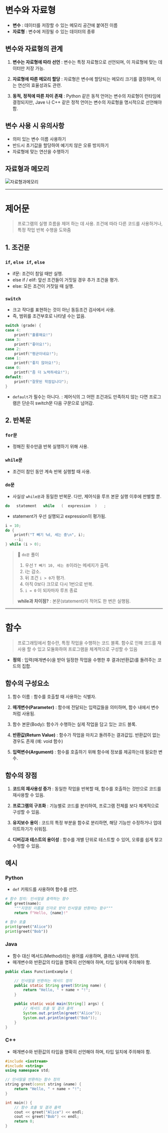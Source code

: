 # 변수와 자료형
- **변수** : 데이터를 저장할 수 있는 메모리 공간에 붙여진 이름
- **자료형** : 변수에 저장될 수 있는 데이터의 종류

## 변수와 자료형의 관계
1. **변수는 자료형에 따라 선언** : 변수는 특정 자료형으로 선언되며, 이 자료형에 맞는 데이터만 저장 가능.

2. **자료형에 따른 메모리 할당** : 자료형은 변수에 할당되는 메모리 크기를 결정하며, 이는 연산의 효율성과도 관련.

3. **동적, 정적에 따른 차이 존재** : Python 같은 동적 언어는 변수의 자료형이 런타임에 결정되지만, Jave 나 C++ 같은 정적 언어는 변수의 자료형을 명시적으로 선언해야함.

## 변수 사용 시 유의사항
- 의미 있는 변수 이름 사용하기
- 반드시 초기값을 할당하여 예기치 않은 오류 방지하기
- 자료형에 맞는 연산을 수행하기

## 자료형과 메모리
![자료형과메모리](/images/2-2_data_type.png)

---

# 제어문
> 프로그램의 실행 흐름을 제어 하는 데 사용. 조건에 따라 다른 코드를 사용하거나, 특정 작업 반복 수행을 도와줌

## 1. 조건문
### `if`, `else if`, `else`

- if문: 조건이 참일 때만 실행.
- else if / elif: 앞선 조건들이 거짓일 경우 추가 조건을 평가.
- else: 모든 조건이 거짓일 때 실행.

### `switch`
- 크고 작다를 표현하는 것이 아닌 동등조건 검사에서 사용.
- 즉, 범위를 조건부호로 나타낼 수는 없음.

```c
switch (grade) {
case 4:
    printf("훌륭해요!")
case 3:
    printf("좋아요!");
case 2:
    printf("평균이네요!");
case 1:
    printf("좋지 않아요!");
case 0:
    printf("좀 더 노력하세요!");
default:
    printf("잘못된 학점입니다");
}
```
- `default`가 필수는 아니다. : 제어식의 그 어떤 조건과도 만족하지 않는 다면 프로그램은 단순히 switch문 다음 구문으로 넘어감.


## 2. 반복문
### `for문`
- 정해진 횟수만큼 반복 실행하기 위해 사용.

### `while문`
- 조건이 참인 동안 계속 반복 실행할 때 사용.

### `do문`
- 사실상 `while문`과 동일한 반복문. 다만, 제어식을 루프 본문 실행 이후에 판별할 뿐.
```c
do   statement   while   (  expression  )   ;
```
- statement가 우선 실행되고 expression이 평가됨.
```c
i = 10;
do {
    printf("T 빼기 %d, 세는 중\n", i);
    --i;
} while (i > 0);
```
> 📘 `do문` 풀이
>
> 1. 우선 `T 빼기 10, 세는 중`이라는 메세지가 출력.
> 2. i는 감소.
> 3. 뒤 조건 `i > 0`가 평가.
> 4. 아직 0보다 크므로 다시 1번으로 반복.
> 5. `i = 0` 이 되자마자 루프 종료
> 
> **while과 차이점?** : 본문(statement)이 적어도 한 번은 실행됨.


---

# 함수
> 프로그래밍에서 함수란, 특정 작업을 수행하는 코드 블록. 함수로 인해 코드를 재사용 할 수 있고 모듈화하여 프로그램을 체계적으로 구성할 수 있음

- **정의** : 입력(매개변수)을 받아 일정한 작업을 수행한 후 결과(반환값)를 돌려주는 코드의 집합.

## 함수의 구성요소
1. 함수 이름 : 함수를 호출할 때 사용하는 식별자.

2. **매개변수(Parameter)** : 함수에 전달되는 입력값들을 의미하며, 함수 내에서 변수처럼 사용됨.

3. 함수 본문(Body): 함수가 수행하는 실제 작업을 담고 있는 코드 블록.

4. **반환값(Return Value)** : 함수가 작업을 마치고 돌려주는 결과값입. 반환값이 없는 경우도 존재 (예: void 함수)

5. **입력변수(Argument)** : 함수를 호출하기 위해 함수에 정보를 제공하는데 필요한 변수.

## 함수의 장점
1. **코드의 재사용성 증가** : 동일한 작업을 반복할 때, 함수를 호출하는 것만으로 코드를 재사용할 수 있음.

2. **프로그램의 구조화** : 기능별로 코드를 분리하여, 프로그램 전체를 보다 체계적으로 구성할 수 있음.

3. **유지보수 용이** : 코드의 특정 부분을 함수로 분리하면, 해당 기능만 수정하거나 업데이트하기가 쉬워짐.

4. **디버깅과 테스트의 용이성** : 함수를 개별 단위로 테스트할 수 있어, 오류를 쉽게 찾고 수정할 수 있음.

## 예시
### Python
- `def` 키워드를 사용하여 함수를 선언.
```python
# 함수 정의: 인사말을 출력하는 함수
def greet(name):
    """지정된 이름을 인자로 받아 인사말을 반환하는 함수"""
    return f"Hello, {name}!"

# 함수 호출
print(greet("Alice"))
print(greet("Bob"))
```

### Java
- 함수 대신 메서드(Method)라는 용어를 사용하며, 클래스 내부에 정의.
- 매개변수와 반환값의 타입을 명확히 선언해야 하며, 타입 일치에 주의해야 함.
```java
public class FunctionExample {

    // 인사말을 반환하는 메서드 정의
    public static String greet(String name) {
        return "Hello, " + name + "!";
    }

    public static void main(String[] args) {
        // 메서드 호출 및 결과 출력
        System.out.println(greet("Alice"));
        System.out.println(greet("Bob"));
    }
}
```

### C++
- 매개변수와 반환값의 타입을 명확히 선언해야 하며, 타입 일치에 주의해야 함.
```cpp
#include <iostream>
#include <string>
using namespace std;

// 인사말을 반환하는 함수 정의
string greet(const string &name) {
    return "Hello, " + name + "!";
}

int main() {
    // 함수 호출 및 결과 출력
    cout << greet("Alice") << endl;
    cout << greet("Bob") << endl;
    return 0;
}
```